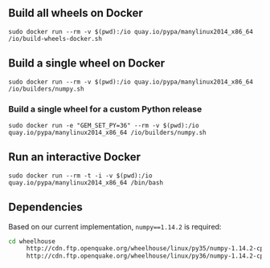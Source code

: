 ## Build all wheels on Docker

`sudo docker run --rm -v $(pwd):/io quay.io/pypa/manylinux2014_x86_64 /io/build-wheels-docker.sh`

## Build a single wheel on Docker

`sudo docker run --rm -v $(pwd):/io quay.io/pypa/manylinux2014_x86_64 /io/builders/numpy.sh`

### Build a single wheel for a custom Python release

`sudo docker run -e "GEM_SET_PY=36" --rm -v $(pwd):/io quay.io/pypa/manylinux2014_x86_64 /io/builders/numpy.sh`

## Run an interactive Docker

`sudo docker run --rm -t -i -v $(pwd):/io quay.io/pypa/manylinux2014_x86_64 /bin/bash`

## Dependencies

Based on our current implementation, `numpy==1.14.2` is required:

```bash
cd wheelhouse
     http://cdn.ftp.openquake.org/wheelhouse/linux/py35/numpy-1.14.2-cp35-cp35m-manylinux1_x86_64.whl \
     http://cdn.ftp.openquake.org/wheelhouse/linux/py36/numpy-1.14.2-cp36-cp36m-manylinux1_x86_64.whl
```
